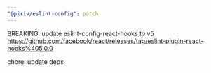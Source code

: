 ```yaml
---
"@pixiv/eslint-config": patch
---
```


BREAKING: update eslint-config-react-hooks to v5 https://github.com/facebook/react/releases/tag/eslint-plugin-react-hooks%405.0.0

chore: update deps